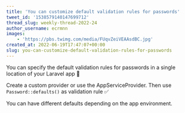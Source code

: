 ```yaml
---
title: 'You can customize default validation rules for passwords'
tweet_id: '1538579140147699712'
thread_slug: weekly-thread-2022-24
author_username: ecrmnn
images:
    - 'https://pbs.twimg.com/media/FUqvZeiVEAAsdBC.jpg'
created_at: 2022-06-19T17:47:07+00:00
slug: you-can-customize-default-validation-rules-for-passwords
---
```

You can specify the default validation rules for passwords in a single location of your Laravel app 🔐

Create a custom provider or use the AppServiceProvider. Then use `Password::defaults()` as validation rule ✅

You can have different defaults depending on the app environment.